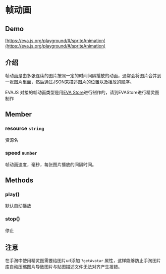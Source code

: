 # 帧动画

## Demo
[https://eva.js.org/playground/#/spriteAnimation](https://eva.js.org/playground/#/spriteAnimation)


## 介绍
帧动画是由多张连续的图片按照一定的时间间隔播放的动画，通常会将图片合并到一张图片里面，然后通过JSON来描述图片的位置以及播放的顺序。


EVAJS 对接的帧动画类型是用[EVA Store](https://eva.alibaba-inc.com/assets)进行制作的，请到EVAStore进行精灵图制作


## Member
### resource `string` 
资源名




### speed `number` 
帧动画速度，毫秒，每张图片播放的间隔时间。




## Methods
### play()
默认自动播放
### stop()
停止


## 注意
在手淘中使用精灵图需要给图片url添加 `?getAvatar` 属性，这样能够防止手淘图片库自动压缩图片导致图片与贴图描述文件无法对齐产生报错。

